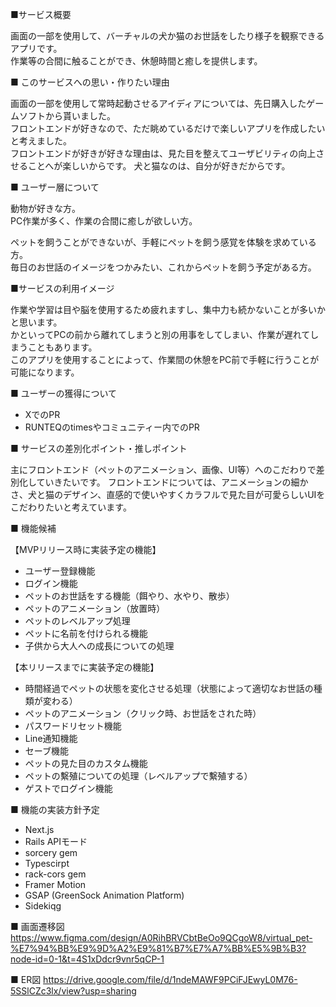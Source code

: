 ■サービス概要  

画面の一部を使用して、バーチャルの犬か猫のお世話をしたり様子を観察できるアプリです。  
作業等の合間に触ることができ、休憩時間と癒しを提供します。

■ このサービスへの思い・作りたい理由  

画面の一部を使用して常時起動させるアイディアについては、先日購入したゲームソフトから貰いました。  
フロントエンドが好きなので、ただ眺めているだけで楽しいアプリを作成したいと考えました。  
フロントエンドが好きが好きな理由は、見た目を整えてユーザビリティの向上させることへが楽しいからです。
犬と猫なのは、自分が好きだからです。

■ ユーザー層について  

動物が好きな方。  
PC作業が多く、作業の合間に癒しが欲しい方。

ペットを飼うことができないが、手軽にペットを飼う感覚を体験を求めている方。  
毎日のお世話のイメージをつかみたい、これからペットを飼う予定がある方。


■サービスの利用イメージ  

作業や学習は目や脳を使用するため疲れますし、集中力も続かないことが多いかと思います。  
かといってPCの前から離れてしまうと別の用事をしてしまい、作業が遅れてしまうこともあります。  
このアプリを使用することによって、作業間の休憩をPC前で手軽に行うことが可能になります。

■ ユーザーの獲得について  

- XでのPR
- RUNTEQのtimesやコミュニティー内でのPR

■ サービスの差別化ポイント・推しポイント  

主にフロントエンド（ペットのアニメーション、画像、UI等）へのこだわりで差別化していきたいです。
フロントエンドについては、アニメーションの細かさ、犬と猫のデザイン、直感的で使いやすくカラフルで見た目が可愛らしいUIをこだわりたいと考えています。

■ 機能候補  

【MVPリリース時に実装予定の機能】  

- ユーザー登録機能
- ログイン機能
- ペットのお世話をする機能（餌やり、水やり、散歩）
- ペットのアニメーション（放置時）
- ペットのレベルアップ処理
- ペットに名前を付けられる機能
- 子供から大人への成長についての処理

【本リリースまでに実装予定の機能】

- 時間経過でペットの状態を変化させる処理（状態によって適切なお世話の種類が変わる）
- ペットのアニメーション（クリック時、お世話をされた時）
- パスワードリセット機能
- Line通知機能
- セーブ機能
- ペットの見た目のカスタム機能
- ペットの繫殖についての処理（レベルアップで繫殖する）
- ゲストでログイン機能

■ 機能の実装方針予定

- Next.js
- Rails APIモード
- sorcery gem
- Typescirpt
- rack-cors gem
- Framer Motion
- GSAP (GreenSock Animation Platform)
- Sidekiqg

■ 画面遷移図 
https://www.figma.com/design/A0RihBRVCbtBeOo9QCgoW8/virtual_pet-%E7%94%BB%E9%9D%A2%E9%81%B7%E7%A7%BB%E5%9B%B3?node-id=0-1&t=4S1xDdcr9vnr5qCP-1

■ ER図
https://drive.google.com/file/d/1ndeMAWF9PCiFJEwyL0M76-5SSlCZc3lx/view?usp=sharing